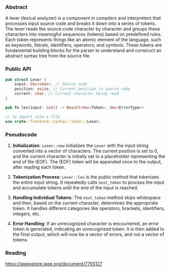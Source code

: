 ### Abstract 

A lexer (lexical analyzer) is a component in compilers and interpreters that processes input source code and breaks it down into a series of tokens. The lexer reads the source code character by character and groups these characters into meaningful sequences (tokens) based on predefined rules. Each token represents things like an atomic element of the language, such as keywords, literals, identifiers, operators, and symbols. These tokens are fundamental building blocks for the parser to understand and construct an abstract syntax tree from the source file.

### Public API

```rust
pub struct Lexer {
	input: Vec<char>, // Source code
	position: usize, // Current position in source code
	current: char, // Current character being read
}

pub fn lex(input: &str) -> Result<Vec<Token>, Vec<ErrorType>>

// to import into a file
use crate::frontend::syntax::lexer::Lexer;
```

### Pseudocode

1. **Initialization**: `Lexer::new` initializes the `Lexer` with the input string converted into a vector of characters. The current position is set to 0, and the current character is initially set to a placeholder representing the end of file (EOF). The (EOF) token will be appended once to the output, after reading each token.

2. **Tokenization Process**: `Lexer::lex` is the public method that tokenizes the entire input string. It repeatedly calls `next_token` to process the input and accumulate tokens until the end of the input is reached.

3. **Handling Individual Tokens**: The `next_token` method skips whitespace and then, based on the current character, determines the appropriate token. It handles different categories like operators, brackets, identifiers, integers, etc. 

4. **Error Handling**: If an unrecognized character is encountered, an error token is generated, indicating an unrecognized token. It is then added to the final output, which will now be a vector of errors, and not a vector of tokens.
### Reading
https://ieeexplore.ieee.org/document/7755127